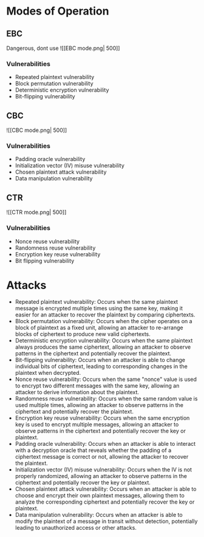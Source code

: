 # Modes of Operation

## EBC 
Dangerous, dont use
![[EBC mode.png| 500]]

### Vulnerabilities
-   Repeated plaintext vulnerability
-   Block permutation vulnerability
-   Deterministic encryption vulnerability
-   Bit-flipping vulnerability

## CBC
![[CBC mode.png| 500]]

### Vulnerabilities
-   Padding oracle vulnerability
-   Initialization vector (IV) misuse vulnerability
-   Chosen plaintext attack vulnerability
-   Data manipulation vulnerability
## CTR
![[CTR mode.png| 500]]


### Vulnerabilities
-   Nonce reuse vulnerability
-   Randomness reuse vulnerability
-   Encryption key reuse vulnerability
-   Bit flipping vulnerability
   
# Attacks
-   Repeated plaintext vulnerability: Occurs when the same plaintext message is encrypted multiple times using the same key, making it easier for an attacker to recover the plaintext by comparing ciphertexts.
-   Block permutation vulnerability: Occurs when the cipher operates on a block of plaintext as a fixed unit, allowing an attacker to re-arrange blocks of ciphertext to produce new valid ciphertexts.
-   Deterministic encryption vulnerability: Occurs when the same plaintext always produces the same ciphertext, allowing an attacker to observe patterns in the ciphertext and potentially recover the plaintext.
-   Bit-flipping vulnerability: Occurs when an attacker is able to change individual bits of ciphertext, leading to corresponding changes in the plaintext when decrypted.
-   Nonce reuse vulnerability: Occurs when the same "nonce" value is used to encrypt two different messages with the same key, allowing an attacker to derive information about the plaintext.
-   Randomness reuse vulnerability: Occurs when the same random value is used multiple times, allowing an attacker to observe patterns in the ciphertext and potentially recover the plaintext.
-   Encryption key reuse vulnerability: Occurs when the same encryption key is used to encrypt multiple messages, allowing an attacker to observe patterns in the ciphertext and potentially recover the key or plaintext.
-   Padding oracle vulnerability: Occurs when an attacker is able to interact with a decryption oracle that reveals whether the padding of a ciphertext message is correct or not, allowing the attacker to recover the plaintext.
-   Initialization vector (IV) misuse vulnerability: Occurs when the IV is not properly randomized, allowing an attacker to observe patterns in the ciphertext and potentially recover the key or plaintext.
-   Chosen plaintext attack vulnerability: Occurs when an attacker is able to choose and encrypt their own plaintext messages, allowing them to analyze the corresponding ciphertext and potentially recover the key or plaintext.
-   Data manipulation vulnerability: Occurs when an attacker is able to modify the plaintext of a message in transit without detection, potentially leading to unauthorized access or other attacks.